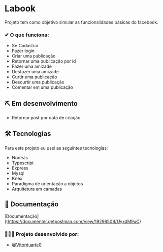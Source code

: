 # Labook

Projeto tem como objetivo simular as funcionalidades básicas do facebook.

### ✔ O que funciona:
- Se Cadastrar
- Fazer login
- Criar uma publicação
- Retornar uma publicação por id
- Fazer uma amizade
- Desfazer uma amizade
- Curtir uma publicação
- Descurtir uma publicação
- Comentar em uma publicação

## ⛏️ Em desenvolvimento
- Retornar post por data de criação



## 🛠 Tecnologias

Para este projeto eu usei as seguintes tecnologias:

- NodeJs
- Typescript
- Express
- Mysql
- Knex
- Paradigma de orientação a objetos
- Arquitetura em camadas






## 📃 Documentação

[Documentação]((https://documenter.getpostman.com/view/19296508/UyxdM9uC)


### 👩‍💻👨‍ Projeto desenvolvido por:

- [@Vitorduarte0](https://github.com/Vitorduarte0)

